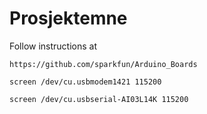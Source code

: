 # Prosjektemne

Follow instructions at 
```
https://github.com/sparkfun/Arduino_Boards
```

```
screen /dev/cu.usbmodem1421 115200
```
```
screen /dev/cu.usbserial-AI03L14K 115200
```
